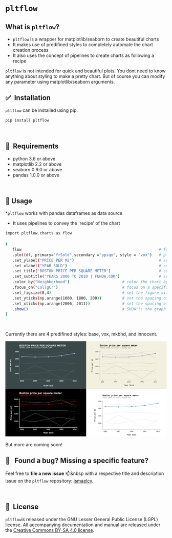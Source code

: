 # ``pltflow``

## What is ``pltflow``?

* ``pltflow`` is a wrapper for matplotlib/seaborn to create beautiful charts
* It makes use of predifined styles to completely automate the chart creation process
* It also uses the concept of pipelines to create charts as following a recipe

``pltflow`` is not intended for quick and beautiful plots.
You dont need to know anything about styling to make a pretty chart. But of course you can modify any parameter using matplotlib/seaborn arguments.
<br/>


## ✅&nbsp; Installation

``pltflow`` can be installed using pip.

```bash
pip install pltflow
```
<br/>

## 📌&nbsp; Requirements
* python 3.6 or above
* matplotlib 2.2 or above
* seaborn 0.9.0 or above
* pandas 1.0.0 or above

<br/>

## 🔨 Usage&nbsp;

*``pltflow`` works with pandas dataframes as data source
* It uses pipelines to convey the 'recipe' of the chart

 ```bash
 import pltflow.charts as flow

(
    flow                                                            # from the pltflow package
    .plot(df, primary="YrSold",secondary ="ppsqm", style = "vox")   # plot the df, define variables and style
    .set_ylabel("PRICE PER M2")                                     # set the y label text
    .set_xlabel("YEAR SOLD")                                        # set the x label text
    .set_title("BOSTON PRICE PER SQUARE METER")                     # set the title text
    .set_subtitle("YEARS 2006 TO 2010 | FUNDA.COM")                 # set the subtitle text
    .color_by("Neighborhood")                       # color the chart by the neighborhood (different categories)
    .focus_on("CollgCr")                            # focus on a specific category (other will be grayed out)
    .set_figsize(8,4)                               # set the figure size
    .set_yticks(np.arange(1000, 1800, 200))         # set the spacing of the y axis labels
    .set_xticks(np.arange(2006, 2011))              # set the spacing of the x axis labels
    .show()                                         # SHOW!!! the graph is ready!
)

```
<br/>

Currently there are 4 predifined styles: base, vox, mkbhd, and innocent.


![styles](https://github.com/ismaelcv/pltflow/blob/main/images/styles_sample.png?raw=true)




But more are coming soon!
<br/>

## 🐜 &nbsp; Found a bug? Missing a specific feature?

Feel free to **file a new issue** 📫&nbsp with a respective title and description issue on the ``pltflow`` repository:  [ismaelcv](https://github.com/ismaelcv/pltflow).

<br/>

## 📘&nbsp; License
``pltflow``is released under the GNU Lesser General Public License (LGPL) license. All accompanying documentation and manual are released under the [Creative Commons BY-SA 4.0 license](https://creativecommons.org/licenses/).
